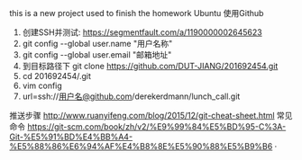 this is a new project used to finish the homework
Ubuntu 使用Github
1. 创建SSH并测试: https://segmentfault.com/a/1190000002645623
2. git config --global user.name  "用户名称"
3. git config --global user.email "邮箱地址"
4. 到目标路径下 git clone https://github.com/DUT-JIANG/201692454.git
5. cd 201692454/.git
6. vim config
7. url=ssh://用户名@github.com/derekerdmann/lunch_call.git

推送步骤 http://www.ruanyifeng.com/blog/2015/12/git-cheat-sheet.html
常见命令 https://git-scm.com/book/zh/v2/%E9%99%84%E5%BD%95-C%3A-Git-%E5%91%BD%E4%BB%A4-%E5%88%86%E6%94%AF%E4%B8%8E%E5%90%88%E5%B9%B6
	·

